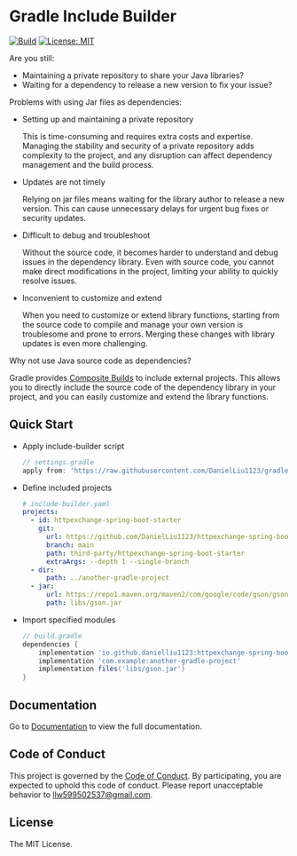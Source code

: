 # Gradle Include Builder

[![Build](https://img.shields.io/github/actions/workflow/status/DanielLiu1123/gradle-include-builder/build.yml?branch=main)](https://github.com/DanielLiu1123/gradle-include-builder/actions)
[![License: MIT](https://img.shields.io/badge/License-MIT-yellow.svg)](https://opensource.org/licenses/MIT)

Are you still:

- Maintaining a private repository to share your Java libraries?
- Waiting for a dependency to release a new version to fix your issue?

Problems with using Jar files as dependencies:

- Setting up and maintaining a private repository

  This is time-consuming and requires extra costs and expertise. Managing
  the stability and security of a private repository adds complexity to the project, and any disruption can affect
  dependency management and the build process.

- Updates are not timely

  Relying on jar files means waiting for the library author to release a new version. This can
  cause unnecessary delays for urgent bug fixes or security updates.

- Difficult to debug and troubleshoot

  Without the source code, it becomes harder to understand and debug issues in the
  dependency library. Even with source code, you cannot make direct modifications in the project, limiting your ability
  to quickly resolve issues.

- Inconvenient to customize and extend

  When you need to customize or extend library functions, starting from the source
  code to compile and manage your own version is troublesome and prone to errors. Merging these changes with library
  updates is even more challenging.

Why not use Java source code as dependencies?

Gradle provides [Composite Builds](https://docs.gradle.org/current/userguide/composite_builds.html) to include external
projects. This allows you to directly include the source code of the dependency library in your project,
and you can easily customize and extend the library functions.

## Quick Start

- Apply include-builder script

  ```groovy
  // settings.gradle
  apply from: 'https://raw.githubusercontent.com/DanielLiu1123/gradle-include-builder/main/include-build.gradle'
  ```

- Define included projects

  ```yaml
  # include-builder.yaml
  projects:
    - id: httpexchange-spring-boot-starter
      git:
        url: https://github.com/DanielLiu1123/httpexchange-spring-boot-starter
        branch: main
        path: third-party/httpexchange-spring-boot-starter
        extraArgs: --depth 1 --single-branch
    - dir:
        path: ../another-gradle-project
    - jar:
        url: https://repo1.maven.org/maven2/com/google/code/gson/gson/2.10.1/gson-2.10.1.jar
        path: libs/gson.jar
  ```

- Import specified modules

  ```groovy
  // build.gradle
  dependencies {
      implementation 'io.github.danielliu1123:httpexchange-spring-boot-starter'
      implementation 'com.example:another-gradle-project'
      implementation files('libs/gson.jar')
  }
  ```

## Documentation

Go to [Documentation](https://danielliu1123.github.io/gradle-include-builder/docs/intro) to view the full documentation.

## Code of Conduct

This project is governed by the [Code of Conduct](./CODE_OF_CONDUCT.md).
By participating, you are expected to uphold this code of conduct.
Please report unacceptable behavior to llw599502537@gmail.com.

## License

The MIT License.
